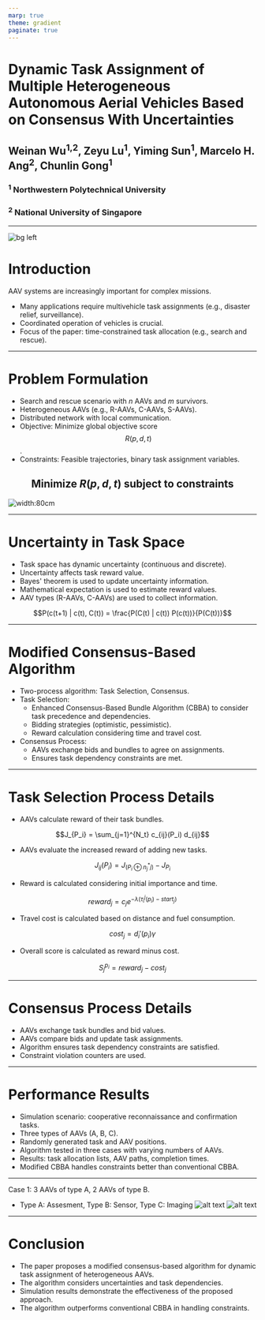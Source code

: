 ```yaml
---
marp: true
theme: gradient
paginate: true
---
```


# Dynamic Task Assignment of Multiple Heterogeneous Autonomous Aerial Vehicles Based on Consensus With Uncertainties

## Weinan Wu<sup>1,2</sup>, Zeyu Lu<sup>1</sup>, Yiming Sun<sup>1</sup>, Marcelo H. Ang<sup>2</sup>, Chunlin Gong<sup>1</sup>

### <sup>1</sup> Northwestern Polytechnical University
### <sup>2</sup> National University of Singapore

---
![bg left](image.png)

# Introduction

 AAV systems are increasingly important for complex missions.
* Many applications require multivehicle task assignments (e.g., disaster relief, surveillance).
* Coordinated operation of vehicles is crucial.
* Focus of the paper: time-constrained task allocation (e.g., search and rescue).



---

# Problem Formulation

* Search and rescue scenario with *n* AAVs and *m* survivors.
* Heterogeneous AAVs (e.g., R-AAVs, C-AAVs, S-AAVs).
* Distributed network with local communication.
* Objective: Minimize global objective score $$R(p, d, t)$$.
* Constraints: Feasible trajectories, binary task assignment variables.

$$\text{Minimize } R(p, d, t) \text{ subject to constraints}$$
---
![width:80cm](image-1.png)

---

# Uncertainty in Task Space

* Task space has dynamic uncertainty (continuous and discrete).
* Uncertainty affects task reward value.
* Bayes' theorem is used to update uncertainty information.
* Mathematical expectation is used to estimate reward values.
* AAV types (R-AAVs, C-AAVs) are used to collect information.

$$P(c(t+1) | c(t), C(t)) = \frac{P(C(t) | c(t)) P(c(t))}{P(C(t))}$$

---

# Modified Consensus-Based Algorithm

* Two-process algorithm: Task Selection, Consensus.
* Task Selection:
    * Enhanced Consensus-Based Bundle Algorithm (CBBA) to consider task precedence and dependencies.
    * Bidding strategies (optimistic, pessimistic).
    * Reward calculation considering time and travel cost.
* Consensus Process:
    * AAVs exchange bids and bundles to agree on assignments.
    * Ensures task dependency constraints are met.

---

# Task Selection Process Details

* AAVs calculate reward of their task bundles.

$$J_{P_i} = \sum_{j=1}^{N_t} c_{ij}(P_i) d_{ij}$$

* AAVs evaluate the increased reward of adding new tasks.

$$J_{ij}(P_i) = J_{(P_i \oplus n_j^* j)} - J_{P_i}$$

* Reward is calculated considering initial importance and time.

$$reward_j = c_j e^{-\lambda (\tau_i^j (p_i) - start_j)}$$

* Travel cost is calculated based on distance and fuel consumption.

$$cost_j = d_i'(p_i) \gamma$$

* Overall score is calculated as reward minus cost.

$$S_j^{p_i} = reward_j - cost_j$$

---

# Consensus Process Details

* AAVs exchange task bundles and bid values.
* AAVs compare bids and update task assignments.
* Algorithm ensures task dependency constraints are satisfied.
* Constraint violation counters are used.

---

# Performance Results

* Simulation scenario: cooperative reconnaissance and confirmation tasks.
* Three types of AAVs (A, B, C).
* Randomly generated task and AAV positions.
* Algorithm tested in three cases with varying numbers of AAVs.
* Results: task allocation lists, AAV paths, completion times.
* Modified CBBA handles constraints better than conventional CBBA.
---

Case 1: 3 AAVs of type A, 2 AAVs of type B.
* Type A: Assesment, Type B: Sensor, Type C: Imaging
![alt text](image-2.png) ![alt text](image-3.png)

---

# Conclusion

* The paper proposes a modified consensus-based algorithm for dynamic task assignment of heterogeneous AAVs.
* The algorithm considers uncertainties and task dependencies.
* Simulation results demonstrate the effectiveness of the proposed approach.
* The algorithm outperforms conventional CBBA in handling constraints.
